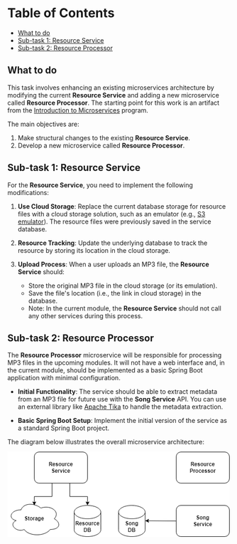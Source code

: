 # Table of Contents

- [What to do](#what-to-do)
- [Sub-task 1: Resource Service](#sub-task-1-resource-service)
- [Sub-task 2: Resource Processor](#sub-task-2-resource-processor)

## What to do

This task involves enhancing an existing microservices architecture by modifying the current **Resource Service** and adding a new microservice called **Resource Processor**. The starting point for this work is an artifact from the [Introduction to Microservices](https://git.epam.com/epm-cdp/global-java-foundation-program/java-courses/-/tree/main/introduction-to-microservices) program.

The main objectives are:

1. Make structural changes to the existing **Resource Service**.
2. Develop a new microservice called **Resource Processor**.

## Sub-task 1: Resource Service

For the **Resource Service**, you need to implement the following modifications:

1. **Use Cloud Storage**: Replace the current database storage for resource files with a cloud storage solution, such as an emulator (e.g., [S3 emulator](https://github.com/localstack/localstack)). The resource files were previously saved in the service database.

2. **Resource Tracking**: Update the underlying database to track the resource by storing its location in the cloud storage.

3. **Upload Process**: When a user uploads an MP3 file, the **Resource Service** should:
    - Store the original MP3 file in the cloud storage (or its emulation).
    - Save the file's location (i.e., the link in cloud storage) in the database.
    - Note: In the current module, the **Resource Service** should not call any other services during this process.

## Sub-task 2: Resource Processor

The **Resource Processor** microservice will be responsible for processing MP3 files in the upcoming modules. It will not have a web interface and, in the current module, should be implemented as a basic Spring Boot application with minimal configuration.

- **Initial Functionality**: The service should be able to extract metadata from an MP3 file for future use with the **Song Service** API. You can use an external library like [Apache Tika](https://www.tutorialspoint.com/tika/tika_extracting_mp3_files.htm) to handle the metadata extraction.

- **Basic Spring Boot Setup**: Implement the initial version of the service as a standard Spring Boot project.

The diagram below illustrates the overall microservice architecture:

![](images/microservice_architecture_overview.png)

